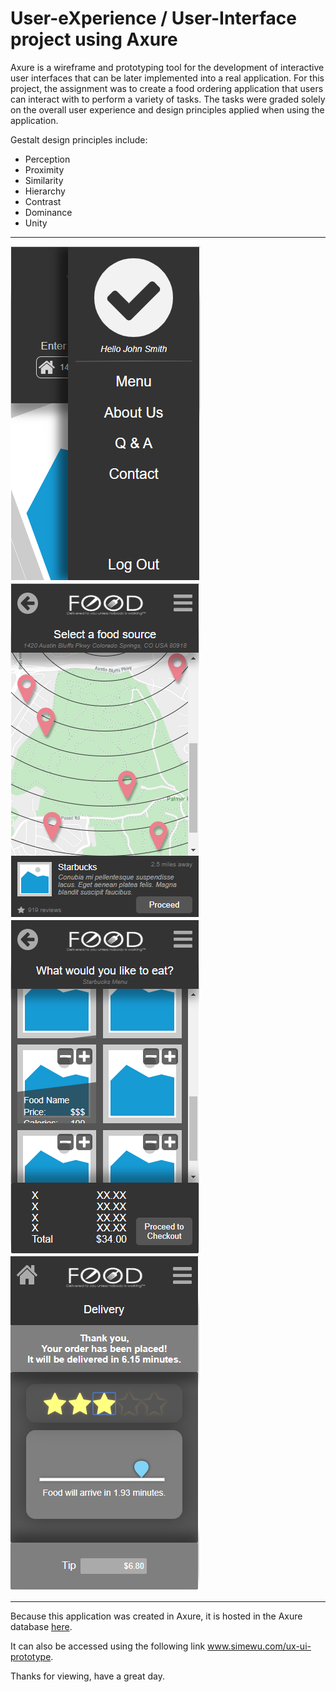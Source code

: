 # User-eXperience / User-Interface project using Axure
Axure is a wireframe and prototyping tool for the development of interactive user interfaces that can be later implemented into a real application. For this project, the assignment was to create a food ordering application that users can interact with to perform a variety of tasks. The tasks were graded solely on the overall user experience and design principles applied when using the application.

Gestalt design principles include:
- Perception
- Proximity
- Similarity
- Hierarchy
- Contrast
- Dominance
- Unity

---

![](screenshots/screen.1.png)![](screenshots/screen.2.png)![](screenshots/screen.3.png)![](screenshots/screen.4.png)

---

Because this application was created in Axure, it is hosted in the Axure database [here](https://eaa46o.axshare.com/).

It can also be accessed using the following link www.simewu.com/ux-ui-prototype.

Thanks for viewing, have a great day.
